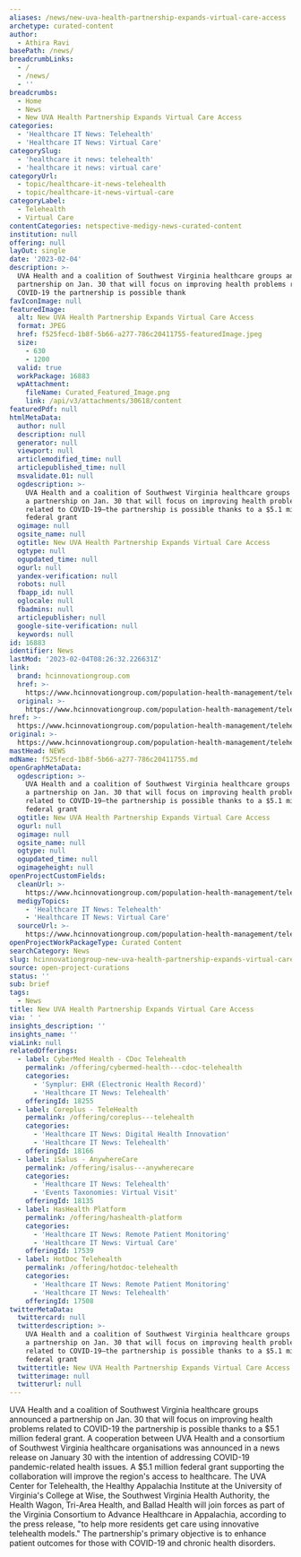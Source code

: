 ```yaml
---
aliases: /news/new-uva-health-partnership-expands-virtual-care-access
archetype: curated-content
author:
  - Athira Ravi
basePath: /news/
breadcrumbLinks:
  - /
  - /news/
  - ''
breadcrumbs:
  - Home
  - News
  - New UVA Health Partnership Expands Virtual Care Access
categories:
  - 'Healthcare IT News: Telehealth'
  - 'Healthcare IT News: Virtual Care'
categorySlug:
  - 'healthcare it news: telehealth'
  - 'healthcare it news: virtual care'
categoryUrl:
  - topic/healthcare-it-news-telehealth
  - topic/healthcare-it-news-virtual-care
categoryLabel:
  - Telehealth
  - Virtual Care
contentCategories: netspective-medigy-news-curated-content
institution: null
offering: null
layOut: single
date: '2023-02-04'
description: >-
  UVA Health and a coalition of Southwest Virginia healthcare groups announced a
  partnership on Jan. 30 that will focus on improving health problems related to
  COVID-19 the partnership is possible thank
favIconImage: null
featuredImage:
  alt: New UVA Health Partnership Expands Virtual Care Access
  format: JPEG
  href: f525fecd-1b8f-5b66-a277-786c20411755-featuredImage.jpeg
  size:
    - 630
    - 1200
  valid: true
  workPackage: 16883
  wpAttachment:
    fileName: Curated_Featured_Image.png
    link: /api/v3/attachments/30618/content
featuredPdf: null
htmlMetaData:
  author: null
  description: null
  generator: null
  viewport: null
  articlemodified_time: null
  articlepublished_time: null
  msvalidate.01: null
  ogdescription: >-
    UVA Health and a coalition of Southwest Virginia healthcare groups announced
    a partnership on Jan. 30 that will focus on improving health problems
    related to COVID-19—the partnership is possible thanks to a $5.1 million
    federal grant
  ogimage: null
  ogsite_name: null
  ogtitle: New UVA Health Partnership Expands Virtual Care Access
  ogtype: null
  ogupdated_time: null
  ogurl: null
  yandex-verification: null
  robots: null
  fbapp_id: null
  oglocale: null
  fbadmins: null
  articlepublisher: null
  google-site-verification: null
  keywords: null
id: 16883
identifier: News
lastMod: '2023-02-04T08:26:32.226631Z'
link:
  brand: hcinnovationgroup.com
  href: >-
    https://www.hcinnovationgroup.com/population-health-management/telehealth/news/21294353/new-uva-health-partnership-expands-virtual-care-access
  original: >-
    https://www.hcinnovationgroup.com/population-health-management/telehealth/news/21294353/new-uva-health-partnership-expands-virtual-care-access
href: >-
  https://www.hcinnovationgroup.com/population-health-management/telehealth/news/21294353/new-uva-health-partnership-expands-virtual-care-access
original: >-
  https://www.hcinnovationgroup.com/population-health-management/telehealth/news/21294353/new-uva-health-partnership-expands-virtual-care-access
mastHead: NEWS
mdName: f525fecd-1b8f-5b66-a277-786c20411755.md
openGraphMetaData:
  ogdescription: >-
    UVA Health and a coalition of Southwest Virginia healthcare groups announced
    a partnership on Jan. 30 that will focus on improving health problems
    related to COVID-19—the partnership is possible thanks to a $5.1 million
    federal grant
  ogtitle: New UVA Health Partnership Expands Virtual Care Access
  ogurl: null
  ogimage: null
  ogsite_name: null
  ogtype: null
  ogupdated_time: null
  ogimageheight: null
openProjectCustomFields:
  cleanUrl: >-
    https://www.hcinnovationgroup.com/population-health-management/telehealth/news/21294353/new-uva-health-partnership-expands-virtual-care-access
  medigyTopics:
    - 'Healthcare IT News: Telehealth'
    - 'Healthcare IT News: Virtual Care'
  sourceUrl: >-
    https://www.hcinnovationgroup.com/population-health-management/telehealth/news/21294353/new-uva-health-partnership-expands-virtual-care-access
openProjectWorkPackageType: Curated Content
searchCategory: News
slug: hcinnovationgroup-new-uva-health-partnership-expands-virtual-care-access
source: open-project-curations
status: ''
sub: brief
tags:
  - News
title: New UVA Health Partnership Expands Virtual Care Access
via: ' '
insights_description: ''
insights_name: ''
viaLink: null
relatedOfferings:
  - label: CyberMed Health - CDoc Telehealth
    permalink: /offering/cybermed-health---cdoc-telehealth
    categories:
      - 'Symplur: EHR (Electronic Health Record)'
      - 'Healthcare IT News: Telehealth'
    offeringId: 18255
  - label: Coreplus - TeleHealth
    permalink: /offering/coreplus---telehealth
    categories:
      - 'Healthcare IT News: Digital Health Innovation'
      - 'Healthcare IT News: Telehealth'
    offeringId: 18166
  - label: iSalus - AnywhereCare
    permalink: /offering/isalus---anywherecare
    categories:
      - 'Healthcare IT News: Telehealth'
      - 'Events Taxonomies: Virtual Visit'
    offeringId: 18135
  - label: HasHealth Platform
    permalink: /offering/hashealth-platform
    categories:
      - 'Healthcare IT News: Remote Patient Monitoring'
      - 'Healthcare IT News: Virtual Care'
    offeringId: 17539
  - label: HotDoc Telehealth
    permalink: /offering/hotdoc-telehealth
    categories:
      - 'Healthcare IT News: Remote Patient Monitoring'
      - 'Healthcare IT News: Telehealth'
    offeringId: 17508
twitterMetaData:
  twittercard: null
  twitterdescription: >-
    UVA Health and a coalition of Southwest Virginia healthcare groups announced
    a partnership on Jan. 30 that will focus on improving health problems
    related to COVID-19—the partnership is possible thanks to a $5.1 million
    federal grant
  twittertitle: New UVA Health Partnership Expands Virtual Care Access
  twitterimage: null
  twitterurl: null
---
```

<p>UVA Health and a coalition of Southwest Virginia healthcare groups announced a partnership on Jan. 30 that will focus on improving health problems related to COVID-19 the partnership is possible thanks to a $5.1 million federal grant. A cooperation between UVA Health and a consortium of Southwest Virginia healthcare organisations was announced in a news release on January 30 with the intention of addressing COVID-19 pandemic-related health issues. A $5.1 million federal grant supporting the collaboration will improve the region's access to healthcare. The UVA Center for Telehealth, the Healthy Appalachia Institute at the University of Virginia's College at Wise, the Southwest Virginia Health Authority, the Health Wagon, Tri-Area Health, and Ballad Health will join forces as part of the Virginia Consortium to Advance Healthcare in Appalachia, according to the press release, "to help more residents get care using innovative telehealth models." The partnership's primary objective is to enhance patient outcomes for those with COVID-19 and chronic health disorders.</p>
